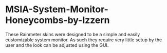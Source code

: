 # MSIA-System-Monitor-Honeycombs-by-Izzern
These Rainmeter skins were designed to be a simple and easily customizable system monitor. As such they require very little setup by the user and the look can be adjusted using the GUI.
